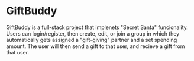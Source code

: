 # GiftBuddy

GiftBuddy is a full-stack project that implenets "Secret Santa" funcionality. Users can login/register, then create, edit, or join a group in which they automatically gets assigned a "gift-giving" partner and a set spending amount. The user will then send a gift to that user, and recieve a gift from that user. 